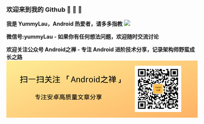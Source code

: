 ### 欢迎来到我的 Github 👋 👋 👋

  **我是 YummyLau，Android 热爱者，请多多指教** <img src="https://user-images.githubusercontent.com/5679180/79618120-0daffb80-80be-11ea-819e-d2b0fa904d07.gif" width="27px">
  
  **微信号:yummyLau - 如果你有任何想法问题，欢迎随时交流讨论**
  
  **欢迎关注公众号 Android之禅 - 专注 Android 进阶技术分享，记录架构师野蛮成长之路**
  <img src="https://raw.githubusercontent.com/YummyLau/YummyLau/master/qrcode.png" width="600px">
  

  
  
  
 
